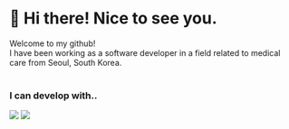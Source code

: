 <h1>👋 Hi there! Nice to see you.</h1>

Welcome to my github!<br/>
I have been working as a software developer in a field related to medical care from Seoul, South Korea.
<br/><br/>
<h3>I can develop with..</h3>
<a href="/"><img src="https://img.shields.io/badge/React-61DAFB?style=flat-square&logo=React&logoColor=white"></a>
<a href="/"><img src="https://img.shields.io/badge/TypeScript-3178C6?style=flat-square&logo=TypeScript&logoColor=white"></a>
